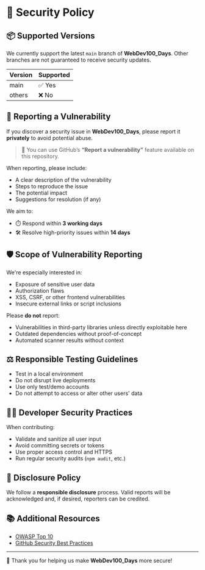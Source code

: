 # 🔐 Security Policy

## 📦 Supported Versions

We currently support the latest `main` branch of **WebDev100_Days**. Other branches are not guaranteed to receive security updates.

| Version | Supported |
|---------|-----------|
| main    | ✅ Yes    |
| others  | ❌ No     |

## 🚨 Reporting a Vulnerability

If you discover a security issue in **WebDev100_Days**, please report it **privately** to avoid potential abuse.

> 📩 You can use GitHub’s **“Report a vulnerability”** feature available on this repository.

When reporting, please include:
- A clear description of the vulnerability
- Steps to reproduce the issue
- The potential impact
- Suggestions for resolution (if any)

We aim to:
- ⏱️ Respond within **3 working days**
- 🛠️ Resolve high-priority issues within **14 days**

## 🛡️ Scope of Vulnerability Reporting

We're especially interested in:
- Exposure of sensitive user data
- Authorization flaws
- XSS, CSRF, or other frontend vulnerabilities
- Insecure external links or script inclusions

Please **do not** report:
- Vulnerabilities in third-party libraries unless directly exploitable here
- Outdated dependencies without proof-of-concept
- Automated scanner results without context

## ⚖️ Responsible Testing Guidelines

- Test in a local environment
- Do not disrupt live deployments
- Use only test/demo accounts
- Do not attempt to access or alter other users' data

## 👨‍💻 Developer Security Practices

When contributing:
- Validate and sanitize all user input
- Avoid committing secrets or tokens
- Use proper access control and HTTPS
- Run regular security audits (`npm audit`, etc.)

## 📢 Disclosure Policy

We follow a **responsible disclosure** process. Valid reports will be acknowledged and, if desired, reporters can be credited.

## 📚 Additional Resources

- [OWASP Top 10](https://owasp.org/www-project-top-ten/)
- [GitHub Security Best Practices](https://docs.github.com/en/code-security)

---

🙏 Thank you for helping us make **WebDev100_Days** more secure!
